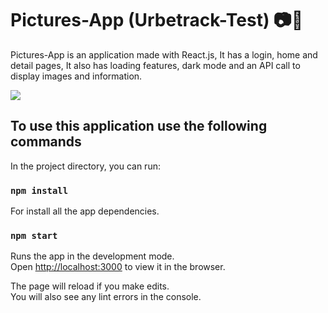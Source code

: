 # Pictures-App (Urbetrack-Test) 📷💜

Pictures-App is an application made with React.js, It has a login, home and detail pages, It also has loading features, dark mode and an API call to display images and information.

![](src/images/screenshot.png)

## To use this application use the following commands

In the project directory, you can run:

### `npm install`

For install all the app dependencies.

### `npm start`

Runs the app in the development mode.<br />
Open [http://localhost:3000](http://localhost:3000) to view it in the browser.

The page will reload if you make edits.<br />
You will also see any lint errors in the console.
